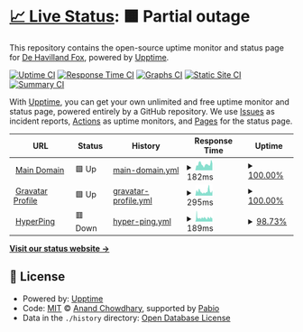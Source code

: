 # [📈 Live Status](https://rainbowkillah.github.io/upptime): <!--live status--> **🟧 Partial outage**

This repository contains the open-source uptime monitor and status page for [De Havilland Fox](rainbowsmokeofficial.com), powered by [Upptime](https://github.com/upptime/upptime).

[![Uptime CI](https://github.com/rainbowkillah/upptime/workflows/Uptime%20CI/badge.svg)](https://github.com/rainbowkillah/upptime/actions?query=workflow%3A%22Uptime+CI%22)
[![Response Time CI](https://github.com/rainbowkillah/upptime/workflows/Response%20Time%20CI/badge.svg)](https://github.com/rainbowkillah/upptime/actions?query=workflow%3A%22Response+Time+CI%22)
[![Graphs CI](https://github.com/rainbowkillah/upptime/workflows/Graphs%20CI/badge.svg)](https://github.com/rainbowkillah/upptime/actions?query=workflow%3A%22Graphs+CI%22)
[![Static Site CI](https://github.com/rainbowkillah/upptime/workflows/Static%20Site%20CI/badge.svg)](https://github.com/rainbowkillah/upptime/actions?query=workflow%3A%22Static+Site+CI%22)
[![Summary CI](https://github.com/rainbowkillah/upptime/workflows/Summary%20CI/badge.svg)](https://github.com/rainbowkillah/upptime/actions?query=workflow%3A%22Summary+CI%22)

With [Upptime](https://upptime.js.org), you can get your own unlimited and free uptime monitor and status page, powered entirely by a GitHub repository. We use [Issues](https://github.com/rainbowkillah/upptime/issues) as incident reports, [Actions](https://github.com/rainbowkillah/upptime/actions) as uptime monitors, and [Pages](https://rainbowkillah.github.io/upptime) for the status page.

<!--start: status pages-->
<!-- This summary is generated by Upptime (https://github.com/upptime/upptime) -->
<!-- Do not edit this manually, your changes will be overwritten -->
<!-- prettier-ignore -->
| URL | Status | History | Response Time | Uptime |
| --- | ------ | ------- | ------------- | ------ |
| <img alt="" src="https://icons.duckduckgo.com/ip3/rainbowsmokeofficial.com.ico" height="13"> [Main Domain](https://rainbowsmokeofficial.com) | 🟩 Up | [main-domain.yml](https://github.com/rainbowkillah/upptime/commits/HEAD/history/main-domain.yml) | <details><summary><img alt="Response time graph" src="./graphs/main-domain/response-time-week.png" height="20"> 182ms</summary><br><a href="https://rainbowkillah.github.io/upptime/history/main-domain"><img alt="Response time 163" src="https://img.shields.io/endpoint?url=https%3A%2F%2Fraw.githubusercontent.com%2Frainbowkillah%2Fupptime%2FHEAD%2Fapi%2Fmain-domain%2Fresponse-time.json"></a><br><a href="https://rainbowkillah.github.io/upptime/history/main-domain"><img alt="24-hour response time 257" src="https://img.shields.io/endpoint?url=https%3A%2F%2Fraw.githubusercontent.com%2Frainbowkillah%2Fupptime%2FHEAD%2Fapi%2Fmain-domain%2Fresponse-time-day.json"></a><br><a href="https://rainbowkillah.github.io/upptime/history/main-domain"><img alt="7-day response time 182" src="https://img.shields.io/endpoint?url=https%3A%2F%2Fraw.githubusercontent.com%2Frainbowkillah%2Fupptime%2FHEAD%2Fapi%2Fmain-domain%2Fresponse-time-week.json"></a><br><a href="https://rainbowkillah.github.io/upptime/history/main-domain"><img alt="30-day response time 168" src="https://img.shields.io/endpoint?url=https%3A%2F%2Fraw.githubusercontent.com%2Frainbowkillah%2Fupptime%2FHEAD%2Fapi%2Fmain-domain%2Fresponse-time-month.json"></a><br><a href="https://rainbowkillah.github.io/upptime/history/main-domain"><img alt="1-year response time 163" src="https://img.shields.io/endpoint?url=https%3A%2F%2Fraw.githubusercontent.com%2Frainbowkillah%2Fupptime%2FHEAD%2Fapi%2Fmain-domain%2Fresponse-time-year.json"></a></details> | <details><summary><a href="https://rainbowkillah.github.io/upptime/history/main-domain">100.00%</a></summary><a href="https://rainbowkillah.github.io/upptime/history/main-domain"><img alt="All-time uptime 100.00%" src="https://img.shields.io/endpoint?url=https%3A%2F%2Fraw.githubusercontent.com%2Frainbowkillah%2Fupptime%2FHEAD%2Fapi%2Fmain-domain%2Fuptime.json"></a><br><a href="https://rainbowkillah.github.io/upptime/history/main-domain"><img alt="24-hour uptime 100.00%" src="https://img.shields.io/endpoint?url=https%3A%2F%2Fraw.githubusercontent.com%2Frainbowkillah%2Fupptime%2FHEAD%2Fapi%2Fmain-domain%2Fuptime-day.json"></a><br><a href="https://rainbowkillah.github.io/upptime/history/main-domain"><img alt="7-day uptime 100.00%" src="https://img.shields.io/endpoint?url=https%3A%2F%2Fraw.githubusercontent.com%2Frainbowkillah%2Fupptime%2FHEAD%2Fapi%2Fmain-domain%2Fuptime-week.json"></a><br><a href="https://rainbowkillah.github.io/upptime/history/main-domain"><img alt="30-day uptime 100.00%" src="https://img.shields.io/endpoint?url=https%3A%2F%2Fraw.githubusercontent.com%2Frainbowkillah%2Fupptime%2FHEAD%2Fapi%2Fmain-domain%2Fuptime-month.json"></a><br><a href="https://rainbowkillah.github.io/upptime/history/main-domain"><img alt="1-year uptime 100.00%" src="https://img.shields.io/endpoint?url=https%3A%2F%2Fraw.githubusercontent.com%2Frainbowkillah%2Fupptime%2FHEAD%2Fapi%2Fmain-domain%2Fuptime-year.json"></a></details>
| <img alt="" src="https://icons.duckduckgo.com/ip3/rnbwsmk.live.ico" height="13"> [Gravatar Profile](https://rnbwsmk.live) | 🟩 Up | [gravatar-profile.yml](https://github.com/rainbowkillah/upptime/commits/HEAD/history/gravatar-profile.yml) | <details><summary><img alt="Response time graph" src="./graphs/gravatar-profile/response-time-week.png" height="20"> 295ms</summary><br><a href="https://rainbowkillah.github.io/upptime/history/gravatar-profile"><img alt="Response time 329" src="https://img.shields.io/endpoint?url=https%3A%2F%2Fraw.githubusercontent.com%2Frainbowkillah%2Fupptime%2FHEAD%2Fapi%2Fgravatar-profile%2Fresponse-time.json"></a><br><a href="https://rainbowkillah.github.io/upptime/history/gravatar-profile"><img alt="24-hour response time 274" src="https://img.shields.io/endpoint?url=https%3A%2F%2Fraw.githubusercontent.com%2Frainbowkillah%2Fupptime%2FHEAD%2Fapi%2Fgravatar-profile%2Fresponse-time-day.json"></a><br><a href="https://rainbowkillah.github.io/upptime/history/gravatar-profile"><img alt="7-day response time 295" src="https://img.shields.io/endpoint?url=https%3A%2F%2Fraw.githubusercontent.com%2Frainbowkillah%2Fupptime%2FHEAD%2Fapi%2Fgravatar-profile%2Fresponse-time-week.json"></a><br><a href="https://rainbowkillah.github.io/upptime/history/gravatar-profile"><img alt="30-day response time 332" src="https://img.shields.io/endpoint?url=https%3A%2F%2Fraw.githubusercontent.com%2Frainbowkillah%2Fupptime%2FHEAD%2Fapi%2Fgravatar-profile%2Fresponse-time-month.json"></a><br><a href="https://rainbowkillah.github.io/upptime/history/gravatar-profile"><img alt="1-year response time 329" src="https://img.shields.io/endpoint?url=https%3A%2F%2Fraw.githubusercontent.com%2Frainbowkillah%2Fupptime%2FHEAD%2Fapi%2Fgravatar-profile%2Fresponse-time-year.json"></a></details> | <details><summary><a href="https://rainbowkillah.github.io/upptime/history/gravatar-profile">100.00%</a></summary><a href="https://rainbowkillah.github.io/upptime/history/gravatar-profile"><img alt="All-time uptime 100.00%" src="https://img.shields.io/endpoint?url=https%3A%2F%2Fraw.githubusercontent.com%2Frainbowkillah%2Fupptime%2FHEAD%2Fapi%2Fgravatar-profile%2Fuptime.json"></a><br><a href="https://rainbowkillah.github.io/upptime/history/gravatar-profile"><img alt="24-hour uptime 100.00%" src="https://img.shields.io/endpoint?url=https%3A%2F%2Fraw.githubusercontent.com%2Frainbowkillah%2Fupptime%2FHEAD%2Fapi%2Fgravatar-profile%2Fuptime-day.json"></a><br><a href="https://rainbowkillah.github.io/upptime/history/gravatar-profile"><img alt="7-day uptime 100.00%" src="https://img.shields.io/endpoint?url=https%3A%2F%2Fraw.githubusercontent.com%2Frainbowkillah%2Fupptime%2FHEAD%2Fapi%2Fgravatar-profile%2Fuptime-week.json"></a><br><a href="https://rainbowkillah.github.io/upptime/history/gravatar-profile"><img alt="30-day uptime 100.00%" src="https://img.shields.io/endpoint?url=https%3A%2F%2Fraw.githubusercontent.com%2Frainbowkillah%2Fupptime%2FHEAD%2Fapi%2Fgravatar-profile%2Fuptime-month.json"></a><br><a href="https://rainbowkillah.github.io/upptime/history/gravatar-profile"><img alt="1-year uptime 100.00%" src="https://img.shields.io/endpoint?url=https%3A%2F%2Fraw.githubusercontent.com%2Frainbowkillah%2Fupptime%2FHEAD%2Fapi%2Fgravatar-profile%2Fuptime-year.json"></a></details>
| <img alt="" src="https://icons.duckduckgo.com/ip3/rnbwsmk.hyperping.app.ico" height="13"> [HyperPing](https://rnbwsmk.hyperping.app) | 🟥 Down | [hyper-ping.yml](https://github.com/rainbowkillah/upptime/commits/HEAD/history/hyper-ping.yml) | <details><summary><img alt="Response time graph" src="./graphs/hyper-ping/response-time-week.png" height="20"> 189ms</summary><br><a href="https://rainbowkillah.github.io/upptime/history/hyper-ping"><img alt="Response time 189" src="https://img.shields.io/endpoint?url=https%3A%2F%2Fraw.githubusercontent.com%2Frainbowkillah%2Fupptime%2FHEAD%2Fapi%2Fhyper-ping%2Fresponse-time.json"></a><br><a href="https://rainbowkillah.github.io/upptime/history/hyper-ping"><img alt="24-hour response time 180" src="https://img.shields.io/endpoint?url=https%3A%2F%2Fraw.githubusercontent.com%2Frainbowkillah%2Fupptime%2FHEAD%2Fapi%2Fhyper-ping%2Fresponse-time-day.json"></a><br><a href="https://rainbowkillah.github.io/upptime/history/hyper-ping"><img alt="7-day response time 189" src="https://img.shields.io/endpoint?url=https%3A%2F%2Fraw.githubusercontent.com%2Frainbowkillah%2Fupptime%2FHEAD%2Fapi%2Fhyper-ping%2Fresponse-time-week.json"></a><br><a href="https://rainbowkillah.github.io/upptime/history/hyper-ping"><img alt="30-day response time 192" src="https://img.shields.io/endpoint?url=https%3A%2F%2Fraw.githubusercontent.com%2Frainbowkillah%2Fupptime%2FHEAD%2Fapi%2Fhyper-ping%2Fresponse-time-month.json"></a><br><a href="https://rainbowkillah.github.io/upptime/history/hyper-ping"><img alt="1-year response time 189" src="https://img.shields.io/endpoint?url=https%3A%2F%2Fraw.githubusercontent.com%2Frainbowkillah%2Fupptime%2FHEAD%2Fapi%2Fhyper-ping%2Fresponse-time-year.json"></a></details> | <details><summary><a href="https://rainbowkillah.github.io/upptime/history/hyper-ping">98.73%</a></summary><a href="https://rainbowkillah.github.io/upptime/history/hyper-ping"><img alt="All-time uptime 99.65%" src="https://img.shields.io/endpoint?url=https%3A%2F%2Fraw.githubusercontent.com%2Frainbowkillah%2Fupptime%2FHEAD%2Fapi%2Fhyper-ping%2Fuptime.json"></a><br><a href="https://rainbowkillah.github.io/upptime/history/hyper-ping"><img alt="24-hour uptime 97.66%" src="https://img.shields.io/endpoint?url=https%3A%2F%2Fraw.githubusercontent.com%2Frainbowkillah%2Fupptime%2FHEAD%2Fapi%2Fhyper-ping%2Fuptime-day.json"></a><br><a href="https://rainbowkillah.github.io/upptime/history/hyper-ping"><img alt="7-day uptime 98.73%" src="https://img.shields.io/endpoint?url=https%3A%2F%2Fraw.githubusercontent.com%2Frainbowkillah%2Fupptime%2FHEAD%2Fapi%2Fhyper-ping%2Fuptime-week.json"></a><br><a href="https://rainbowkillah.github.io/upptime/history/hyper-ping"><img alt="30-day uptime 99.54%" src="https://img.shields.io/endpoint?url=https%3A%2F%2Fraw.githubusercontent.com%2Frainbowkillah%2Fupptime%2FHEAD%2Fapi%2Fhyper-ping%2Fuptime-month.json"></a><br><a href="https://rainbowkillah.github.io/upptime/history/hyper-ping"><img alt="1-year uptime 99.65%" src="https://img.shields.io/endpoint?url=https%3A%2F%2Fraw.githubusercontent.com%2Frainbowkillah%2Fupptime%2FHEAD%2Fapi%2Fhyper-ping%2Fuptime-year.json"></a></details>

<!--end: status pages-->

[**Visit our status website →**](https://rainbowkillah.github.io/upptime)

## 📄 License

- Powered by: [Upptime](https://github.com/upptime/upptime)
- Code: [MIT](./LICENSE) © [Anand Chowdhary](https://anandchowdhary.com), supported by [Pabio](https://pabio.com)
- Data in the `./history` directory: [Open Database License](https://opendatacommons.org/licenses/odbl/1-0/)
